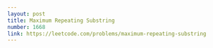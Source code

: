 ```yaml
---
layout: post
title: Maximum Repeating Substring
number: 1668
link: https://leetcode.com/problems/maximum-repeating-substring
---
```

